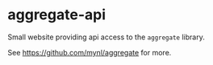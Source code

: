 # aggregate-api

Small website providing api access to the ``aggregate`` library.

See https://github.com/mynl/aggregate for more.
